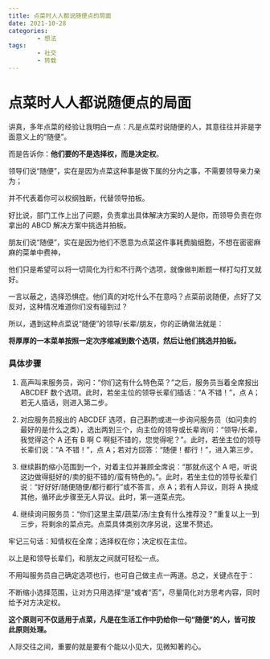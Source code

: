 ```yaml
---
title: 点菜时人人都说随便点的局面
date: 2021-10-28
categories:
        - 想法
tags:
        - 社交
        - 转载
---
```


# 点菜时人人都说随便点的局面

讲真，多年点菜的经验让我明白一点：凡是点菜时说随便的人，其意往往并非是字面意义上的“随便”。

而是告诉你：**他们要的不是选择权，而是决定权**。

领导们说“随便”，实在是因为点菜这种事是做下属的分内之事，不需要领导亲力亲为；

并不代表着你可以权纲独断，代替领导拍板。

好比说，部门工作上出了问题，负责拿出具体解决方案的人是你，而领导负责在你拿出的 ABCD 解决方案中挑选并拍板。

朋友们说“随便”，实在是因为他们不愿意为点菜这件事耗费脑细胞，不想在密密麻麻的菜单中费神，

他们只是希望可以将一切简化为行和不行两个选项，就像做判断题一样打勾打叉就好。

一言以蔽之，选择恐惧症。他们真的对吃什么不在意吗？点菜前说随便，点好了又反对，这种情况难道你们没有碰到过？

所以，遇到这种点菜说“随便”的领导/长辈/朋友，你的正确做法就是：

**将厚厚的一本菜单按照一定次序缩减到数个选项，然后让他们挑选并拍板。**

### 具体步骤

1. 高声叫来服务员，询问：“你们这有什么特色菜？”之后，服务员当着全席报出 ABCDEF 数个选项。此时，若坐主位的领导长辈们插话：“A 不错！”，点 A；若无人插话，则进入第二步。
2. 对应服务员报出的 ABCDEF 选项，自己斟酌或进一步询问服务员（如问卖的最好的是什么之类），选出两到三个，向主位的领导或长辈询问：“领导/长辈，我觉得这个 A 还有 B 啊 C 啊挺不错的，您觉得呢？”。此时，若坐主位的领导长辈们说：“A 不错！”，点 A；若对方回答：“随便！都行！”，进入第三步。

3. 继续斟酌缩小范围到一个，对着主位并兼顾全席说：“那就点这个 A 吧，听说这边做得挺好的/卖的挺不错的/蛮有特色的。”。此时，若坐主位的领导长辈们说：“好好好/随便随便/都行都行”或不答言，点 A；若有人异议，则将 A 换成其他，循环此步骤至无人异议。此时，第一道菜点完。

4. 继续询问服务员：“你们这里主菜/蔬菜/汤/主食有什么推荐没？”重复以上一到三步，将剩余的菜点完。点菜具体类别次序另说，这里不赘述。

牢记三句话：知情权在全席；选择权在你；决定权在主位。

以上是和领导长辈们，和朋友之间就可轻松一点。

不用叫服务员自己确定选项也行，也可自己做主点一两道。总之，关键点在于：

不断缩小选择范围，让对方只用选择“是”或者“否”，尽量简化对方思考内容，同时给予对方决定权。

**这个原则可不仅适用于点菜，凡是在生活工作中扔给你一句“随便”的人，皆可按此原则处理。**

人际交往之间，重要的就是要有个能以小见大，见微知著的心。
